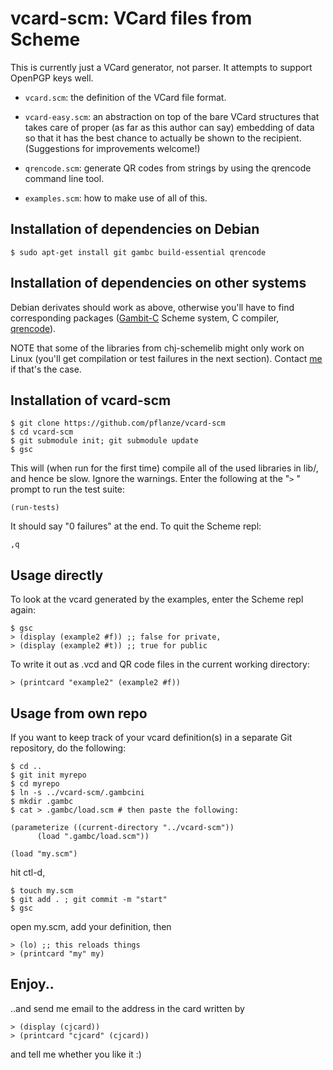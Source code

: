 # vcard-scm: VCard files from Scheme

This is currently just a VCard generator, not parser. It attempts to
support OpenPGP keys well.

* `vcard.scm`: the definition of the VCard file format.

* `vcard-easy.scm`: an abstraction on top of the bare VCard structures
  that takes care of proper (as far as this author can say) embedding
  of data so that it has the best chance to actually be shown to the
  recipient. (Suggestions for improvements welcome!)

* `qrencode.scm`: generate QR codes from strings by using the qrencode
  command line tool.

* `examples.scm`: how to make use of all of this.


## Installation of dependencies on Debian

    $ sudo apt-get install git gambc build-essential qrencode 

## Installation of dependencies  on other systems

Debian derivates should work as above, otherwise you'll have to find
corresponding packages
([Gambit-C](https://en.wikipedia.org/wiki/Gambit_(scheme_implementation))
Scheme system, C compiler,
[qrencode](http://fukuchi.org/works/qrencode/)). 

NOTE that some of the libraries from chj-schemelib might only work on
Linux (you'll get compilation or test failures in the next
section). Contact [me](http://christianjaeger.ch/contact.html) if
that's the case.


## Installation of vcard-scm

    $ git clone https://github.com/pflanze/vcard-scm
    $ cd vcard-scm
    $ git submodule init; git submodule update
    $ gsc

This will (when run for the first time) compile all of the used
libraries in lib/, and hence be slow. Ignore the warnings. Enter the
following at the "`>` " prompt to run the test suite:

    (run-tests)

It should say "0 failures" at the end. To quit the Scheme repl:

    ,q


## Usage directly

To look at the vcard generated by the examples, enter the Scheme repl
again:

    $ gsc
    > (display (example2 #f)) ;; false for private, 
    > (display (example2 #t)) ;; true for public

To write it out as .vcd and QR code files in the current working
directory:

    > (printcard "example2" (example2 #f))


## Usage from own repo

If you want to keep track of your vcard definition(s) in a separate
Git repository, do the following:

    $ cd ..
    $ git init myrepo
    $ cd myrepo
    $ ln -s ../vcard-scm/.gambcini
    $ mkdir .gambc
    $ cat > .gambc/load.scm # then paste the following:

    (parameterize ((current-directory "../vcard-scm"))
		  (load ".gambc/load.scm"))

    (load "my.scm")

hit ctl-d, 

    $ touch my.scm
    $ git add . ; git commit -m "start"
    $ gsc

open my.scm, add your definition, then

    > (lo) ;; this reloads things
    > (printcard "my" my)

## Enjoy..

..and send me email to the address in the card written by

    > (display (cjcard))
    > (printcard "cjcard" (cjcard))

and tell me whether you like it :)

